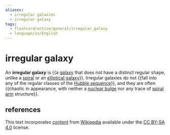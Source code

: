 ```yaml
---
aliases:
  - irregular galaxies
  - irregular galaxy
tags:
  - flashcard/active/general/irregular_galaxy
  - language/in/English
---
```


# irregular galaxy

An __irregular galaxy__ is {{a [galaxy](galaxy.md) that does not have a distinct regular shape, unlike a [spiral](spiral%20galaxy.md) or an [elliptical galaxy](elliptical%20galaxy.md)}}. Irregular galaxies do not {{fall into any of the regular classes of the [Hubble sequence](Hubble%20sequence.md)}}, and they are often {{chaotic in appearance, with neither a [nuclear bulge](galactic%20bulge.md) nor any trace of [spiral arm](spiral%20arm.md) structure}}. <!--SR:!2024-10-26,63,310!2024-08-25,17,290!2024-10-24,62,310-->

## references

This text incorporates [content](https://en.wikipedia.org/wiki/irregular_galaxy) from [Wikipedia](Wikipedia.md) available under the [CC BY-SA 4.0](https://creativecommons.org/licenses/by-sa/4.0/) license.

